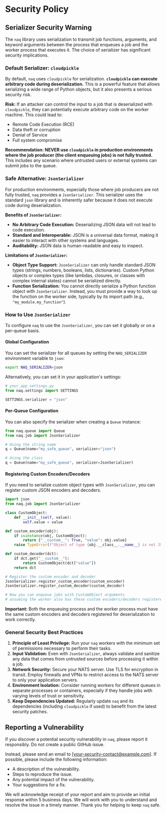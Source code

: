 # Security Policy

## Serializer Security Warning

The `naq` library uses serialization to transmit job functions, arguments, and keyword arguments between the process that enqueues a job and the worker process that executes it. The choice of serializer has significant security implications.

### Default Serializer: `cloudpickle`

By default, `naq` uses `cloudpickle` for serialization. **`cloudpickle` can execute arbitrary code during deserialization.** This is a powerful feature that allows serializing a wide range of Python objects, but it also presents a serious security risk.

**Risk:** If an attacker can control the input to a job that is deserialized with `cloudpickle`, they can potentially execute arbitrary code on the worker machine. This could lead to:
*   Remote Code Execution (RCE)
*   Data theft or corruption
*   Denial of Service
*   Full system compromise

**Recommendation:** **NEVER use `cloudpickle` in production environments where the job producer (the client enqueuing jobs) is not fully trusted.** This includes any scenario where untrusted users or external systems can submit jobs to the queue.

### Safe Alternative: `JsonSerializer`

For production environments, especially those where job producers are not fully trusted, `naq` provides a `JsonSerializer`. This serializer uses the standard `json` library and is inherently safer because it does not execute code during deserialization.

**Benefits of `JsonSerializer`:**
*   **No Arbitrary Code Execution:** Deserializing JSON data will not lead to code execution.
*   **Standard and Interoperable:** JSON is a universal data format, making it easier to interact with other systems and languages.
*   **Auditability:** JSON data is human-readable and easy to inspect.

**Limitations of `JsonSerializer`:**
*   **Object Type Support:** `JsonSerializer` can only handle standard JSON types (strings, numbers, booleans, lists, dictionaries). Custom Python objects or complex types (like lambdas, closures, or classes with complex internal states) cannot be serialized directly.
*   **Function Serialization:** You cannot directly serialize a Python function object with `JsonSerializer`. Instead, you must provide a way to look up the function on the worker side, typically by its import path (e.g., `"my_module.my_function"`).

### How to Use `JsonSerializer`

To configure `naq` to use the `JsonSerializer`, you can set it globally or on a per-queue basis.

#### Global Configuration

You can set the serializer for all queues by setting the `NAQ_SERIALIZER` environment variable to `json`:

```bash
export NAQ_SERIALIZER=json
```

Alternatively, you can set it in your application's settings:

```python
# your_app_settings.py
from naq.settings import SETTINGS

SETTINGS.serializer = "json"
```

#### Per-Queue Configuration

You can also specify the serializer when creating a `Queue` instance:

```python
from naq.queue import Queue
from naq.job import JsonSerializer

# Using the string name
q = Queue(name="my_safe_queue", serializer="json")

# Using the class
q = Queue(name="my_safe_queue", serializer=JsonSerializer)
```

#### Registering Custom Encoders/Decoders

If you need to serialize custom object types with `JsonSerializer`, you can register custom JSON encoders and decoders.

```python
import json
from naq.job import JsonSerializer

class CustomObject:
    def __init__(self, value):
        self.value = value

def custom_encoder(obj):
    if isinstance(obj, CustomObject):
        return {"__custom__": True, "value": obj.value}
    raise TypeError(f"Object of type {obj.__class__.__name__} is not JSON serializable")

def custom_decoder(dct):
    if dct.get("__custom__"):
        return CustomObject(dct["value"])
    return dct

# Register the custom encoder and decoder
JsonSerializer.register_custom_encoder(custom_encoder)
JsonSerializer.register_custom_decoder(custom_decoder)

# Now you can enqueue jobs with CustomObject arguments
# assuming the worker also has these custom encoders/decoders registered.
```

**Important:** Both the enqueuing process and the worker process must have the same custom encoders and decoders registered for deserialization to work correctly.

### General Security Best Practices

1.  **Principle of Least Privilege:** Run your `naq` workers with the minimum set of permissions necessary to perform their tasks.
2.  **Input Validation:** Even with `JsonSerializer`, always validate and sanitize any data that comes from untrusted sources before processing it within a job.
3.  **Network Security:** Secure your NATS server. Use TLS for encryption in transit. Employ firewalls and VPNs to restrict access to the NATS server to only your application servers.
4.  **Environment Isolation:** Consider running workers for different queues in separate processes or containers, especially if they handle jobs with varying levels of trust or sensitivity.
5.  **Keep Dependencies Updated:** Regularly update `naq` and its dependencies (including `cloudpickle` if used) to benefit from the latest security patches.

## Reporting a Vulnerability

If you discover a potential security vulnerability in `naq`, please report it responsibly. Do not create a public GitHub issue.

Instead, please send an email to [your-security-contact@example.com]. If possible, please include the following information:

*   A description of the vulnerability.
*   Steps to reproduce the issue.
*   Any potential impact of the vulnerability.
*   Your suggestions for a fix.

We will acknowledge receipt of your report and aim to provide an initial response within 5 business days. We will work with you to understand and resolve the issue in a timely manner. Thank you for helping to keep `naq` safe.